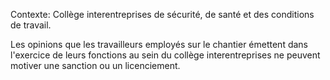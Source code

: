 Contexte: Collège interentreprises de sécurité, de santé et des conditions de travail.

Les opinions que les travailleurs employés sur le chantier émettent dans l'exercice de leurs fonctions au sein du collège interentreprises ne peuvent motiver une sanction ou un licenciement.